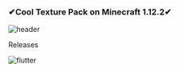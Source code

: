 ### ✔Cool Texture Pack on Minecraft 1.12.2✔
![header](https://user-images.githubusercontent.com/92851677/139299232-5cdea6d2-43ab-47f0-a006-2267f2713352.png)

 Releases

![flutter](https://img.shields.io/github/v/release/krystallixxx/MineSense-ResourcePack-1.12.2?include_prereleases&label=MineSense&style=for-the-badge)
